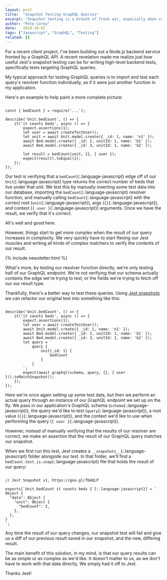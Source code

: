 ```yaml
---
layout: post
title:  "Snapshot Testing GraphQL Queries"
excerpt: "Snapshot testing is a breath of fresh air, especially when combined with testing GraphQL endpoints."
author: "Pete Corey"
date:   2018-10-01
tags: ["Javascript", "GraphQL", "Testing"]
related: []
---
```


For a recent client project, I've been building out a Node.js backend service fronted by a GraphQL API. A recent revelation made me realize just how useful Jest's snapshot testing can be for writing high-level backend tests, specifically tests targeting GraphQL queries.

My typical approach for testing GraphQL queries is to import and test each query's resolver function individually, as if it were just another function in my application.

Here's an example to help paint a more complete picture:

<pre class='language-javascript'><code class='language-javascript'>
const { bedCount } = require('...');

describe('Unit.bedCount', () => {
    it('it counts beds', async () => {
        expect.assertions(1);
        let user = await createTestUser();
        let unit = await Unit.model.create({ _id: 1, name: 'n1' });
        await Bed.model.create({ _id: 2, unitId: 1, name: 'b1' });
        await Bed.model.create({ _id: 3, unitId: 1, name: 'b2' });

        let result = bedCount(unit, {}, { user });
        expect(result).toEqual(2);
    });
});
</code></pre>

Our test is verifying that a `bedCount`{:.language-javascript} edge off of our `Unit`{:.language-javascript} type returns the correct number of beds that live under that unit. We test this by manually inserting some test data into our database, importing the `bedCount`{:.language-javascript} resolver function, and manually calling `bedCount`{:.language-javascript} with the correct root (`unit`{:.language-javascript}), args (`{}`{:.language-javascript}), and context (`{ user }`{:.language-javascript}) arguments. Once we have the result, we verify that it's correct.

All's well and good here.

However, things start to get more complex when the result of our query increases in complexity. We very quickly have to start flexing our Jest muscles and writing all kinds of complex matchers to verify the contents of our result.

{% include newsletter.html %}

What's more, by testing our resolver function directly, we're only testing half of our GraphQL endpoint. We're not verifying that our schema actually contains the edge we're trying to test, or the fields we're trying to fetch off our our result type.

Thankfully, there's a better way to test these queries. Using [Jest snapshots](https://jestjs.io/docs/en/snapshot-testing) we can refactor our original test into something like this:

<pre class='language-javascript'><code class='language-javascript'>
describe('Unit.bedCount', () => {
    it('it counts beds', async () => {
        expect.assertions(1);
        let user = await createTestUser();
        await Unit.model.create({ _id: 1, name: 'n1' });
        await Bed.model.create({ _id: 2, unitId: 1, name: 'b1' });
        await Bed.model.create({ _id: 3, unitId: 1, name: 'b2' });
        let query = `
            query {
                unit(_id: 1) {
                    bedCount
                }
            }
        `;
        expect(await graphql(schema, query, {}, { user })).toMatchSnapshot();
    });
});
</code></pre>

Here we're once again setting up some test data, but then we perform an actual query through an instance of our GraphQL endpoint we set up on the fly. We pass in our application's GraphQL schema (`schema`{:.language-javascript}), the query we'd like to test (`query`{:.language-javascript}), a root value (`{}`{:.language-javascript}), and the context we'd like to use when performing the query (`{ user }`{:.language-javascript}).

However, instead of manually verifying that the results of our resolver are correct, we make an assertion that the result of our GraphQL query matches our snapshot.

When we first run this test, Jest creates a `__snapshots__`{:.language-javascript} folder alongside our test. In that folder, we'll find a `bedCount.test.js.snap`{:.language-javascript} file that holds the result of our query:

<pre class='language-javascript'><code class='language-javascript'>
// Jest Snapshot v1, https://goo.gl/fbAQLP

exports[`Unit.bedCount it counts beds 1`{:.language-javascript}] = `
Object {
  "data": Object {
    "unit": Object {
      "bedCount": 2,
    },
  },
}
`;
</code></pre>

Any time the result of our query changes, our snapshot test will fail and give us a diff of our previous result saved in our snapshot, and the new, differing result.

The main benefit of this solution, in my mind, is that our query results can be as simple or as complex as we'd like. It doesn't matter to us, as we don't have to work with that data directly. We simply had it off to Jest.

Thanks Jest!
